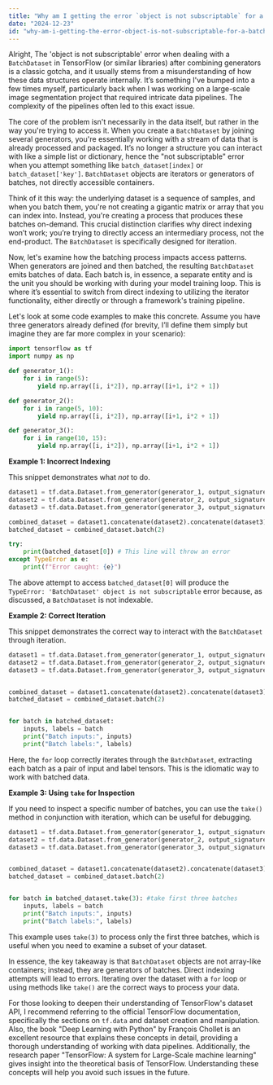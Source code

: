 ```yaml
---
title: "Why am I getting the error `object is not subscriptable` for a `BatchDataset` object after creating a datagenerator joining other 3?"
date: "2024-12-23"
id: "why-am-i-getting-the-error-object-is-not-subscriptable-for-a-batchdataset-object-after-creating-a-datagenerator-joining-other-3"
---
```


Alright,  The 'object is not subscriptable' error when dealing with a `BatchDataset` in TensorFlow (or similar libraries) after combining generators is a classic gotcha, and it usually stems from a misunderstanding of how these data structures operate internally. It’s something I've bumped into a few times myself, particularly back when I was working on a large-scale image segmentation project that required intricate data pipelines. The complexity of the pipelines often led to this exact issue.

The core of the problem isn't necessarily in the data itself, but rather in the way you're trying to access it. When you create a `BatchDataset` by joining several generators, you're essentially working with a stream of data that is already processed and packaged. It’s no longer a structure you can interact with like a simple list or dictionary, hence the "not subscriptable" error when you attempt something like `batch_dataset[index]` or `batch_dataset['key']`. `BatchDataset` objects are iterators or generators of batches, not directly accessible containers.

Think of it this way: the underlying dataset is a sequence of samples, and when you batch them, you're not creating a gigantic matrix or array that you can index into. Instead, you're creating a process that produces these batches on-demand. This crucial distinction clarifies why direct indexing won’t work; you’re trying to directly access an intermediary process, not the end-product. The `BatchDataset` is specifically designed for iteration.

Now, let's examine how the batching process impacts access patterns. When generators are joined and then batched, the resulting `BatchDataset` emits batches of data. Each batch is, in essence, a separate entity and is the unit you should be working with during your model training loop. This is where it’s essential to switch from direct indexing to utilizing the iterator functionality, either directly or through a framework's training pipeline.

Let's look at some code examples to make this concrete. Assume you have three generators already defined (for brevity, I’ll define them simply but imagine they are far more complex in your scenario):

```python
import tensorflow as tf
import numpy as np

def generator_1():
    for i in range(5):
        yield np.array([i, i*2]), np.array([i+1, i*2 + 1])

def generator_2():
    for i in range(5, 10):
        yield np.array([i, i*2]), np.array([i+1, i*2 + 1])

def generator_3():
    for i in range(10, 15):
        yield np.array([i, i*2]), np.array([i+1, i*2 + 1])
```

**Example 1: Incorrect Indexing**

This snippet demonstrates what *not* to do.

```python
dataset1 = tf.data.Dataset.from_generator(generator_1, output_signature=(tf.TensorSpec(shape=(2,), dtype=tf.int64), tf.TensorSpec(shape=(2,), dtype=tf.int64)))
dataset2 = tf.data.Dataset.from_generator(generator_2, output_signature=(tf.TensorSpec(shape=(2,), dtype=tf.int64), tf.TensorSpec(shape=(2,), dtype=tf.int64)))
dataset3 = tf.data.Dataset.from_generator(generator_3, output_signature=(tf.TensorSpec(shape=(2,), dtype=tf.int64), tf.TensorSpec(shape=(2,), dtype=tf.int64)))

combined_dataset = dataset1.concatenate(dataset2).concatenate(dataset3)
batched_dataset = combined_dataset.batch(2)

try:
    print(batched_dataset[0]) # This line will throw an error
except TypeError as e:
    print(f"Error caught: {e}")
```

The above attempt to access `batched_dataset[0]` will produce the `TypeError: 'BatchDataset' object is not subscriptable` error because, as discussed, a `BatchDataset` is not indexable.

**Example 2: Correct Iteration**

This snippet demonstrates the correct way to interact with the `BatchDataset` through iteration.

```python
dataset1 = tf.data.Dataset.from_generator(generator_1, output_signature=(tf.TensorSpec(shape=(2,), dtype=tf.int64), tf.TensorSpec(shape=(2,), dtype=tf.int64)))
dataset2 = tf.data.Dataset.from_generator(generator_2, output_signature=(tf.TensorSpec(shape=(2,), dtype=tf.int64), tf.TensorSpec(shape=(2,), dtype=tf.int64)))
dataset3 = tf.data.Dataset.from_generator(generator_3, output_signature=(tf.TensorSpec(shape=(2,), dtype=tf.int64), tf.TensorSpec(shape=(2,), dtype=tf.int64)))


combined_dataset = dataset1.concatenate(dataset2).concatenate(dataset3)
batched_dataset = combined_dataset.batch(2)


for batch in batched_dataset:
    inputs, labels = batch
    print("Batch inputs:", inputs)
    print("Batch labels:", labels)
```

Here, the `for` loop correctly iterates through the `BatchDataset`, extracting each batch as a pair of input and label tensors. This is the idiomatic way to work with batched data.

**Example 3: Using `take` for Inspection**

If you need to inspect a specific number of batches, you can use the `take()` method in conjunction with iteration, which can be useful for debugging.

```python
dataset1 = tf.data.Dataset.from_generator(generator_1, output_signature=(tf.TensorSpec(shape=(2,), dtype=tf.int64), tf.TensorSpec(shape=(2,), dtype=tf.int64)))
dataset2 = tf.data.Dataset.from_generator(generator_2, output_signature=(tf.TensorSpec(shape=(2,), dtype=tf.int64), tf.TensorSpec(shape=(2,), dtype=tf.int64)))
dataset3 = tf.data.Dataset.from_generator(generator_3, output_signature=(tf.TensorSpec(shape=(2,), dtype=tf.int64), tf.TensorSpec(shape=(2,), dtype=tf.int64)))


combined_dataset = dataset1.concatenate(dataset2).concatenate(dataset3)
batched_dataset = combined_dataset.batch(2)


for batch in batched_dataset.take(3): #take first three batches
    inputs, labels = batch
    print("Batch inputs:", inputs)
    print("Batch labels:", labels)

```

This example uses `take(3)` to process only the first three batches, which is useful when you need to examine a subset of your dataset.

In essence, the key takeaway is that `BatchDataset` objects are not array-like containers; instead, they are generators of batches. Direct indexing attempts will lead to errors. Iterating over the dataset with a `for` loop or using methods like `take()` are the correct ways to process your data.

For those looking to deepen their understanding of TensorFlow's dataset API, I recommend referring to the official TensorFlow documentation, specifically the sections on `tf.data` and dataset creation and manipulation. Also, the book "Deep Learning with Python" by François Chollet is an excellent resource that explains these concepts in detail, providing a thorough understanding of working with data pipelines. Additionally, the research paper "TensorFlow: A system for Large-Scale machine learning" gives insight into the theoretical basis of TensorFlow. Understanding these concepts will help you avoid such issues in the future.
